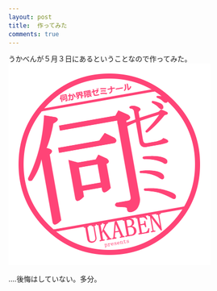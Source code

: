 ```yaml
---
layout: post
title:  作ってみた
comments: true
---
```

うかべんが５月３日にあるということなので作ってみた。
![伺ゼミ](ukazemi.png)

‥‥後悔はしていない。多分。